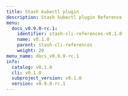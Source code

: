 ```yaml
---
title: Stash kubectl plugin
description: Stash kubectl plugin Reference
menu:
  docs_v0.9.0-rc.1:
    identifier: stash-cli-references-v0.1.0
    name: v0.1.0
    parent: stash-cli-references
    weight: 20
menu_name: docs_v0.9.0-rc.1
info:
  catalog: v0.1.0
  cli: v0.1.0
  subproject_version: v0.1.0
  version: v0.9.0-rc.1
---
```


